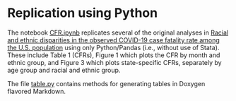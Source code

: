 # Replication using Python

The notebook [CFR.ipynb](./CFR.ipynb) replicates several of the original
analyses in
[Racial and ethnic disparities in the observed COVID-19 case fatality rate among the U.S. population](https://doi.org/10.1016/j.annepidem.2022.07.010)
using only Python/Pandas (i.e., without use of Stata). These include Table 1
(CFRs), Figure 1 which plots the CFR by month and ethnic group, and Figure 3
which plots state-specific CFRs, separately by age group and racial and ethnic
group.

The file [table.py](./table.py) contains methods for generating tables in
Doxygen flavored Markdown.
